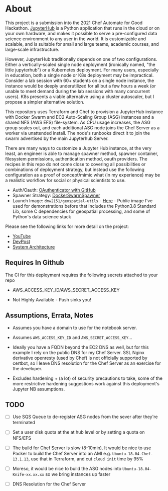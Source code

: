 # About

This project is a submission into the 2021 Chef Automate for Good Hackathon. [JupyterHub](https://jupyter.org/hub) is a Python application that runs in the cloud or on your own hardware, and makes it possible to serve a pre-configured data science environment to any user in the world. It is customizable and scalable, and is suitable for small and large teams, academic courses, and large-scale infrastructure.

However, JupyterHub traditionally depends on one of two configurations. Either a vertically-scaled single node deployment (ironically named, "the little jupyterhub") or a Kubernetes deployment. For many users, especially in education, both a single node or K8s deployment may be impractical. Consider a lab session with 60+ students on a single node instance, the instance would be deeply underutilized for all but a few hours a week (or unable to meet demand during the lab sessions with many concurrent users). K8s presents a viable alternative using a cluster autoscaler, but I propose a simpler alternative solution.

This repository uses Terraform and Chef to provision a JupyterHub instance with Docker Swarm and EC2 Auto-Scaling Group (ASG) instances and a shared NFS (AWS EFS) file-system. As CPU usage increases, the ASG group scales out, and each additional ASG node joins the Chef Server as a worker via unattended install. The node's runbooks direct it to join the swarm advertised by the main Jupyterhub Server.

There are many ways to customize a Jupyter Hub instance, at the very least, an engineer is able to manage spawner method, spawner container, filesystem permissions, authentication method, oauth providers. The recipes in this repo do not come close to covering all possibilities or combinations of deployment strategy, but instead use the following configuration as a proof of concept/mimic what (in my experience) may be a realistic workflow for social or physical scientists to use.

- Auth/Oauth: [OAuthenticator with GitHub](https://jupyterhub.readthedocs.io/en/stable/getting-started/authenticators-users-basics.html#use-oauthenticator-to-support-oauth-with-popular-service-providers)
- Spawner Strategy: [DockerSwarmSpawner](https://github.com/jupyterhub/dockerspawner)
- Launch Image: `dmw2151/geospatial-utils` - [Here](https://hub.docker.com/r/dmw2151/geo) - Public image I've used for demonstrations before that includes the Python3.8 Standard Lib, some C dependencies for geospatial processing, and some of Python's data science stack

Please see the following links for more detail on the project:

- [YouTube](...)
- [DevPost](https://devpost.com/software/autoscaling-jupyterhub)
- [System Architecture](https://tiles.maphub.dev/docs/pages/asg_arch.pdf)


## Requires In Github

The CI for this deployment requires the following secrets attached to your repo

- AWS_ACCESS_KEY_ID/AWS_SECRET_ACCESS_KEY


- Not Highly Available - Push sinks you!



## Assumptions, Errata, Notes

- Assumes you have a domain to use for the notebook server.

- Assumes `AWS_ACCESS_KEY_ID` and `AWS_SECRET_ACCESS_KEY`...
  
- Ideally you have a FQDN beyond the EC2 DNS as well, but for this example I rely on the public DNS for my Chef Server. SSL Nginx derivative openresty (used by Chef) is not officially supported by certbot, so I leave DNS resolution for the Chef Server as an exercise for the developer.
  
- Excludes hardening + (a lot) of security precautions to take, some of the more restrictive hardening suggestions work against this deployment's Jupyter NB assumptions.

## TODO

- [ ] Use SQS Queue to de-register ASG nodes from the sever after they're terminated

- [ ] Set a user disk quota at the at hub level or by setting a quota on NFS/EFS

- [ ] The build for Chef Server is slow (8-10min). It would be nice to use Packer to build the Chef Server into an AMI e.g. `Ubuntu-18.04-Chef-13.1.13`, use that in Terraform, and cut `cloud init` time by 95%
  
- [ ] Moreso, it would be nice to build the ASG nodes into `Ubuntu-18.04-Knife-xx.xx.xx` so we bring instances up faster

- [ ] DNS Resolution for the Chef Server
